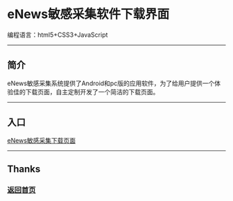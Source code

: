 # eNews敏感采集软件下载界面
<p>编程语言：html5+CSS3+JavaScript</p>


----

## 简介

eNews敏感采集系统提供了Android和pc版的应用软件，为了给用户提供一个体验佳的下载页面，自主定制开发了一个简洁的下载页面。


----

## 入口

[eNews敏感采集下载页面](http://203.192.12.26/Download/index.html)


----

## Thanks

### [返回首页](http://www.liuxiaowan.com/keynote/)



